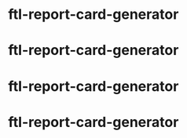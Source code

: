 # ftl-report-card-generator
# ftl-report-card-generator
# ftl-report-card-generator
# ftl-report-card-generator
